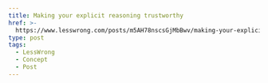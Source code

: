 ```yaml
---
title: Making your explicit reasoning trustworthy
href: >-
  https://www.lesswrong.com/posts/m5AH78nscsGjMbBwv/making-your-explicit-reasoning-trustworthy
type: post
tags:
  - LessWrong
  - Concept
  - Post
---
```


